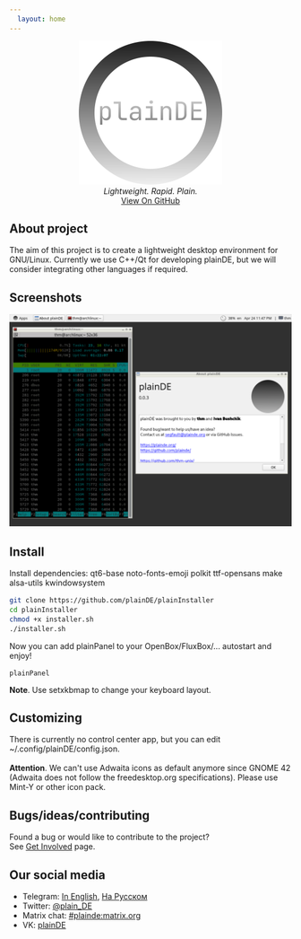 ```yaml
---
  layout: home
---
```

<div align=center>
  <img src="https://raw.githubusercontent.com/plainDE/.github/main/profile/logo.png" width=256 height=256>
  <br>
  <i>Lightweight. Rapid. Plain.</i>
  <br>
  <a href="https://github.com/plainDE">View On GitHub</a>
</div>

## About project
The aim of this project is to create a lightweight desktop environment for GNU/Linux. Currently we use C++/Qt for developing plainDE, but we will consider integrating other languages if required.

## Screenshots
<img src="scr/scr-0.0.3.png" width=640>

## Install

Install dependencies: qt6-base noto-fonts-emoji polkit ttf-opensans make alsa-utils kwindowsystem

  
```sh
git clone https://github.com/plainDE/plainInstaller
cd plainInstaller
chmod +x installer.sh
./installer.sh
```
  
Now you can add plainPanel to your OpenBox/FluxBox/... autostart and enjoy!
```
plainPanel
```

**Note**. Use setxkbmap to change your keyboard layout.


## Customizing
There is currently no control center app, but you can edit ~/.config/plainDE/config.json.<br><br>
**Attention**. We can't use Adwaita icons as default anymore since GNOME 42 (Adwaita does not follow the freedesktop.org specifications). Please use Mint-Y or other icon pack.


## Bugs/ideas/contributing
Found a bug or would like to contribute to the project?<br>
See <a href="https://plainde.org/pages/get-involved">Get Involved</a> page.

## Our social media

- Telegram: <a href="https://t.me/plainDENews">In English</a>, <a href="https://t.me/plainDENewsRUS">На Русском</a>
- Twitter: <a href="https://twitter.com/plain_DE">@plain_DE</a>
- Matrix chat: <a href="https://matrix.to/#/#plainde:matrix.org">#plainde:matrix.org</a>
- VK: <a href="https://vk.com/plainDE">plainDE</a>
